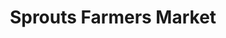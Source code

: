---
title: "Sprouts Farmers Market"
url: /oklahoma-city/sprouts-farmers-market/
shop: supermarket
---